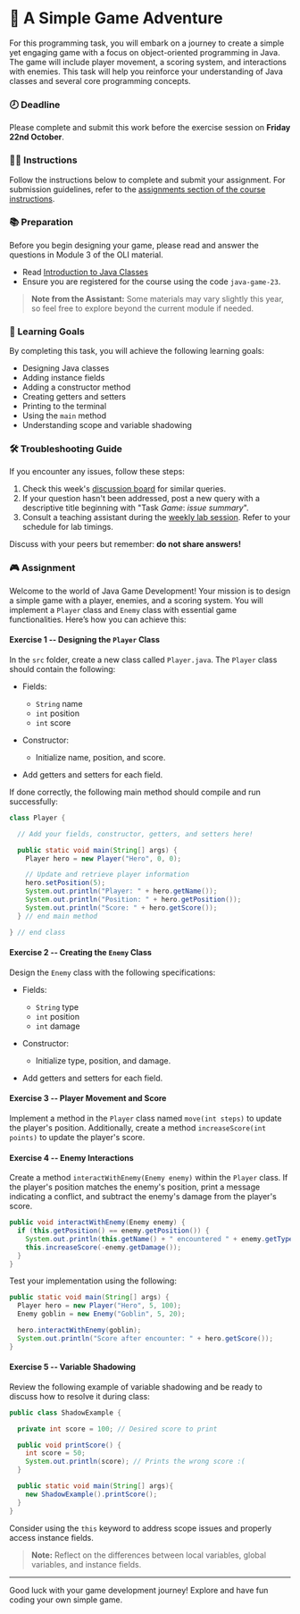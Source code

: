 # 👾 A Simple Game Adventure

For this programming task, you will embark on a journey to create a simple yet engaging game with a focus on object-oriented programming in Java. The game will include player movement, a scoring system, and interactions with enemies. This task will help you reinforce your understanding of Java classes and several core programming concepts.

### 🕗 Deadline

Please complete and submit this work before the exercise session on **Friday 22nd October**.

### 🧑‍💻 Instructions

Follow the instructions below to complete and submit your assignment. For submission guidelines, refer to the [assignments section of the course instructions](https://example.com/assignments).

### 📚 Preparation

Before you begin designing your game, please read and answer the questions in Module 3 of the OLI material.

- Read [Introduction to Java Classes](https://example.com/modules/java-classes)
- Ensure you are registered for the course using the code `java-game-23`.

> **Note from the Assistant:** Some materials may vary slightly this year, so feel free to explore beyond the current module if needed.

### 🎯 Learning Goals

By completing this task, you will achieve the following learning goals:

- Designing Java classes
- Adding instance fields
- Adding a constructor method
- Creating getters and setters
- Printing to the terminal
- Using the `main` method
- Understanding scope and variable shadowing

### 🛠 Troubleshooting Guide

If you encounter any issues, follow these steps:

1. Check this week's [discussion board](https://example.com/discussions) for similar queries.
2. If your question hasn't been addressed, post a new query with a descriptive title beginning with "Task *Game*: *issue summary*".
3. Consult a teaching assistant during the [weekly lab session](https://example.com/lab-sessions). Refer to your schedule for lab timings.

Discuss with your peers but remember: **do not share answers!**

### 🎮 Assignment

Welcome to the world of Java Game Development! Your mission is to design a simple game with a player, enemies, and a scoring system. You will implement a `Player` class and `Enemy` class with essential game functionalities. Here’s how you can achieve this:

#### Exercise 1 -- Designing the `Player` Class

In the `src` folder, create a new class called `Player.java`. The `Player` class should contain the following:

- Fields:
  - `String` name
  - `int` position
  - `int` score

- Constructor:
  - Initialize name, position, and score.

- Add getters and setters for each field.

If done correctly, the following main method should compile and run successfully:

```java
class Player {

  // Add your fields, constructor, getters, and setters here!

  public static void main(String[] args) {
    Player hero = new Player("Hero", 0, 0);

    // Update and retrieve player information
    hero.setPosition(5);
    System.out.println("Player: " + hero.getName());
    System.out.println("Position: " + hero.getPosition());
    System.out.println("Score: " + hero.getScore());
  } // end main method

} // end class
```

#### Exercise 2 -- Creating the `Enemy` Class

Design the `Enemy` class with the following specifications:

- Fields:
  - `String` type
  - `int` position
  - `int` damage

- Constructor:
  - Initialize type, position, and damage.

- Add getters and setters for each field.

#### Exercise 3 -- Player Movement and Score

Implement a method in the `Player` class named `move(int steps)` to update the player's position. Additionally, create a method `increaseScore(int points)` to update the player's score.

#### Exercise 4 -- Enemy Interactions

Create a method `interactWithEnemy(Enemy enemy)` within the `Player` class. If the player's position matches the enemy's position, print a message indicating a conflict, and subtract the enemy's damage from the player's score.

```java
public void interactWithEnemy(Enemy enemy) {
  if (this.getPosition() == enemy.getPosition()) {
    System.out.println(this.getName() + " encountered " + enemy.getType());
    this.increaseScore(-enemy.getDamage());
  }
}
```

Test your implementation using the following:

```java
public static void main(String[] args) {
  Player hero = new Player("Hero", 5, 100);
  Enemy goblin = new Enemy("Goblin", 5, 20);

  hero.interactWithEnemy(goblin);
  System.out.println("Score after encounter: " + hero.getScore());
}
```

#### Exercise 5 -- Variable Shadowing

Review the following example of variable shadowing and be ready to discuss how to resolve it during class:

```java
public class ShadowExample {

  private int score = 100; // Desired score to print

  public void printScore() {
    int score = 50;
    System.out.println(score); // Prints the wrong score :( 
  }

  public static void main(String[] args){
    new ShadowExample().printScore();
  }
}
```

Consider using the `this` keyword to address scope issues and properly access instance fields.

> **Note:** Reflect on the differences between local variables, global variables, and instance fields.

---

Good luck with your game development journey! Explore and have fun coding your own simple game.